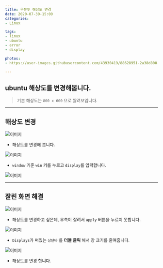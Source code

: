 ```yaml
---
title: 우분투 해상도 변경
date: 2020-07-30-15:00
categories:
- Linux

tags:
- linux
- ubuntu
- error
- display

photos: 
- https://user-images.githubusercontent.com/43930419/88628951-2a38d800-d09e-11ea-8c9c-c8c95c47cc70.png

---
```


## ubuntu 해상도를 변경해봅니다.
> 기본 해상도는 `800 x 600` 으로 짤려보입니다.

---

## 해상도 변경

![이미지](https://user-images.githubusercontent.com/43930419/88628944-2907ab00-d09e-11ea-96ef-b9b4735cb487.png)

* 해상도를 변경해 봅니다.

![이미지](https://user-images.githubusercontent.com/43930419/88628945-2907ab00-d09e-11ea-8806-a9819551907b.png)

* `window` 기준 `win` 키를 누르고 `display`를 입력합니다.

![이미지](https://user-images.githubusercontent.com/43930419/88628948-29a04180-d09e-11ea-9d3e-64615dca4cca.png)


---

## 잘린 화면 해결

![이미지](https://user-images.githubusercontent.com/43930419/88628949-2a38d800-d09e-11ea-9773-c1a1d2a35645.png)

* 해상도를 변경하고 싶은데, 우측이 잘려서 `apply` 버튼을 누르지 못합니다.

![이미지](https://user-images.githubusercontent.com/43930419/88628951-2a38d800-d09e-11ea-8c9c-c8c95c47cc70.png)

* `Displays`가 써있는 `상단바` 를 **더블 클릭** 해서 창 크기를 줄여줍니다.

![이미지](https://user-images.githubusercontent.com/43930419/88628953-2ad16e80-d09e-11ea-87a1-375272d5826b.png)

* 해상도를 변경 합니다.